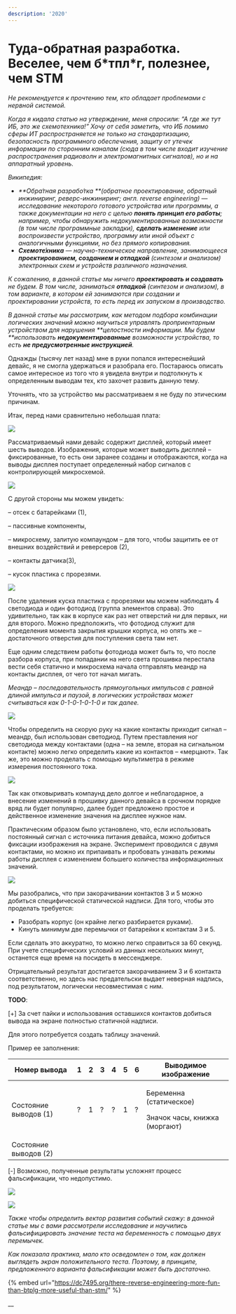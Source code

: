 ```yaml
---
description: '2020'
---
```


# Туда-обратная разработка. Веселее, чем б\*тпл\*г, полезнее, чем STM

_Не рекомендуется к прочтению тем, кто обладает проблемами с нервной системой._

_Когда я кидала статью на утверждение, меня спросили: “А где же тут ИБ, это же схемотехника!” Хочу от себя заметить, что ИБ помимо сферы ИТ распространяется не только на стандартизацию, безопасность программного обеспечения, защиту от утечек информации по сторонним каналам (сюда в том числе входит изучение распространения радиоволн и электромагнитных сигналов), но и на аппаратный уровень._

_Википедия:_

* _**Обра́тная разрабо́тка **(обратное проектирование, обратный инжиниринг, реверс-инжиниринг; англ. reverse engineering) — исследование некоторого готового устройства или программы, а также документации на него с целью **понять принцип его работы**; например, чтобы обнаружить недокументированные возможности (в том числе программные закладки), **сделать изменение** или воспроизвести устройство, программу или иной объект с аналогичными функциями, но без прямого копирования._
* _**Схемоте́хника** — научно-техническое направление, занимающееся **проектированием, созданием и отладкой** (синтезом и анализом) электронных схем и устройств различного назначения._

_К сожалению, в данной статье мы ничего **проектировать и создавать** не будем. В том числе, заниматься **отладкой** (синтезом и анализом), в том варианте, в котором ей занимаются при создании и проектировании устройств, то есть перед их запуском в производство._

_В данной статье мы рассмотрим, как методом подбора комбинации логических значений можно научиться управлять проприентарным устройством для нарушения **целостности информации. Мы будем **использовать **недокументированные** возможности устройства, то есть **не предусмотренные инструкцией**._

Однажды (тысячу лет назад) мне в руки попался интереснейший девайс, я не смогла удержаться и разобрала его. Постараюсь описать самое интересное из того что я увидела внутри и подтолкнуть к определенным выводам тех, кто захочет развить данную тему.

Уточнять, что за устройство мы рассматриваем я не буду по этическим причинам.

Итак, перед нами сравнительно небольшая плата:

![](https://dc7495.org/aybbtu/uploads/2020/05/word-image.png)

Рассматриваемый нами девайс содержит дисплей, который имеет шесть выводов. Изображения, которые может выводить дисплей – фиксированные, то есть они заранее созданы и отображаются, когда на выводы дисплея поступает определенный набор сигналов с контролирующей микросхемой.

![](https://dc7495.org/aybbtu/uploads/2020/05/word-image-1.png)

С другой стороны мы можем увидеть:

– отсек с батарейками (1),

– пассивные компоненты,

– микросхему, залитую компаундом – для того, чтобы защитить ее от внешних воздействий и реверсеров (2),

– контакты датчика(3),

– кусок пластика с прорезями.

![](https://dc7495.org/aybbtu/uploads/2020/05/word-image-2.png)

После удаления куска пластика с прорезями мы можем наблюдать 4 светодиода и один фотодиод (группа элементов справа). Это удивительно, так как в корпусе как раз нет отверстий ни для первых, ни для второго. Можно предположить, что фотодиод служит для определения момента закрытия крышки корпуса, но опять же – достаточного отверстия для поступления света там нет.

Еще одним следствием работы фотодиода может быть то, что после разбора корпуса, при попадании на него света прошивка перестала вести себя статично и микросхема начала отправлять меандр на контакты дисплея, от чего тот начал мигать.

_Меандр – последовательность прямоугольных импульсов с равной длиной импульса и паузой, в логических устройствах может считываться как 0-1-0-1-0-1-0 и так далее._

![](https://dc7495.org/aybbtu/uploads/2020/05/GIF1-1.gif)

Чтобы определить на скорую руку на какие контакты приходит сигнал – меандр, был использован светодиод. Путем преставления ног светодиода между контактами (одна – на земле, вторая на сигнальном контакте) можно легко определить какие из контактов – «мерцают». Так же, это можно проделать с помощью мультиметра в режиме измерения постоянного тока.

![](https://dc7495.org/aybbtu/uploads/2020/05/GIF2.gif)

Так как отковыривать компаунд дело долгое и неблагодарное, а внесение изменений в прошивку данного девайса в срочном порядке вряд ли будет популярно, далее будет предложено простое и действенное изменение значения на дисплее нужное нам.

Практическим образом было установлено, что, если использовать постоянный сигнал с источника питания девайса, можно добиться фиксации изображения на экране. Эксперимент проводился с двумя контактами, но можно их припаивать и пробовать узнавать режимы работы дисплея с изменением большего количества информационных значений.

![](https://dc7495.org/aybbtu/uploads/2020/05/%D0%93%D0%B8%D1%84%D0%BA%D0%B03.gif)

Мы разобрались, что при закорачивании контактов 3 и 5 можно добиться специфической статической надписи. Для того, чтобы это проделать требуется:

* Разобрать корпус (он крайне легко разбирается руками).
* Кинуть минимум две перемычки от батарейки к контактам 3 и 5.

Если сделать это аккуратно, то можно легко справиться за 60 секунд. При учете специфических условий из данных нескольких минут, останется еще время на посидеть в мессенджере.

Отрицательный результат достигается закорачиванием 3 и 6 контакта соответственно, но здесь нас предательски выдает неверная надпись, под результатом, логически несовместимая с ним.

**TODO**:

\[+] За счет пайки и использования оставшихся контактов добиться вывода на экране полностью статичной надписи.

Для этого потребуется создать таблицу значений.

Пример ее заполнения:

| **Номер вывода**      | **1** | **2** | **3** | **4** | **5** | **6** | **Выводимое изображение**                                          |
| --------------------- | ----- | ----- | ----- | ----- | ----- | ----- | ------------------------------------------------------------------ |
| Состояние выводов (1) | ?     | 1     | ?     | ?     | 1     | ?     | <p>Беременна (статическое)</p><p>Значок часы, книжка (моргают)</p> |
| Состояние выводов (2) |       |       |       |       |       |       |                                                                    |

\[-] Возможно, полученные результаты усложнят процесс фальсификации, что недопустимо.

![](https://dc7495.org/aybbtu/uploads/2020/05/word-image-3.png)

![](https://dc7495.org/aybbtu/uploads/2020/05/word-image-4.png)

_Также чтобы определить вектор развития событий скажу: в данной статье мы с вами рассмотрели исследование и научились фальсифицировать значение теста на беременность с помощью двух перемычек._

_Как показала практика, мало кто осведомлен о том, как должен выглядеть экран положительного теста. Поэтому, в принципе, предложенного варианта фальсификации может быть достаточно._

{% embed url="https://dc7495.org/there-reverse-engineering-more-fun-than-btplg-more-useful-than-stm/" %}

__

